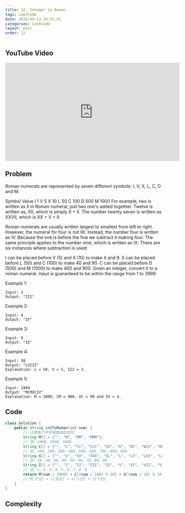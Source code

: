 ```yaml
---
title: 12. Integer to Roman
tags: LeetCode
date: 2019-09-13 18:21:41
categories: LeetCode
layout: post
order: 12
---
```


## YouTube Video

<iframe width="560" height="315" src="https://www.youtube.com/embed/ODcQYUOB5fA" frameborder="0" allow="accelerometer; autoplay; encrypted-media; gyroscope; picture-in-picture" allowfullscreen></iframe>

## Problem

Roman numerals are represented by seven different symbols: I, V, X, L, C, D and M.

Symbol Value
I 1
V 5
X 10
L 50
C 100
D 500
M 1000
For example, two is written as II in Roman numeral, just two one's added together. Twelve is written as, XII, which is simply X + II. The number twenty seven is written as XXVII, which is XX + V + II.

Roman numerals are usually written largest to smallest from left to right. However, the numeral for four is not IIII. Instead, the number four is written as IV. Because the one is before the five we subtract it making four. The same principle applies to the number nine, which is written as IX. There are six instances where subtraction is used:

I can be placed before V (5) and X (10) to make 4 and 9.
X can be placed before L (50) and C (100) to make 40 and 90.
C can be placed before D (500) and M (1000) to make 400 and 900.
Given an integer, convert it to a roman numeral. Input is guaranteed to be within the range from 1 to 3999.

Example 1:

```
Input: 3
Output: "III"
```

Example 2:

```
Input: 4
Output: "IV"
```

Example 3:

```
Input: 9
Output: "IX"
```

Example 4:

```
Input: 58
Output: "LVIII"
Explanation: L = 50, V = 5, III = 3.
```

Example 5:

```
Input: 1994
Output: "MCMXCIV"
Explanation: M = 1000, CM = 900, XC = 90 and IV = 4.
```

## Code

```java
class Solution {
    public String intToRoman(int num) {
        // 注意每个字符串数组的空位
        String M[] = {"", "M", "MM", "MMM"};
        // 空，1000，2000，3000
        String C[] = {"", "C", "CC", "CCC", "CD", "D", "DC", "DCC", "DCCC", "CM"};
        // 空，100，200，300，400，500，600，700，800，900
        String X[] = {"", "X", "XX", "XXX", "XL", "L", "LX", "LXX", "LXXX", "XC"};
        // 空，10，20，30，40，50，60，70，80，90
        String I[] = {"", "I", "II", "III", "IV", "V", "VI", "VII", "VIII", "IX"};
        // 空，1，2，3，4，5，6，7，8，9
        return M[num / 1000] + C[(num / 100) % 10] + X[(num / 10) % 10] + I[num % 10];
        // M[千位] + c[百位] + x[十位] + i[个位]
    }
}
```

## Complexity
